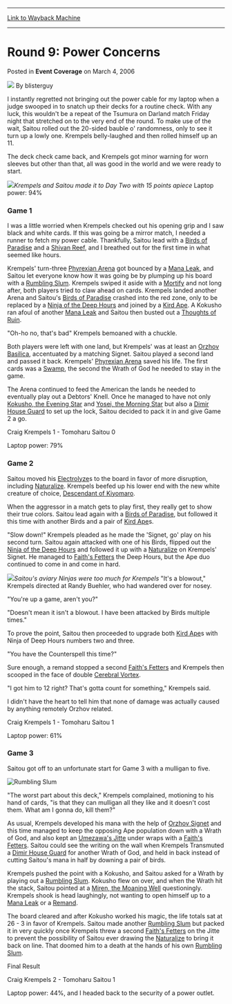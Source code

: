
---
[Link to Wayback Machine](https://web.archive.org/web/20220524005319/https://magic.wizards.com/en/articles/archive/event-coverage/round-9-power-concerns-2006-03-04)

[_metadata_:author]:- "blisterguy"
[_metadata_:description]:- "I instantly regretted not bringing out the power cable for my laptop when a judge swooped in to snatch up their decks for a routine check. With any luck, this wouldn't be a repeat of the Tsumura on Darland match Friday night that stretched on to the very end of the round. To make use of the wait, Saitou rolled out the 20-sided bauble o' randomness, only to see it turn up a"
[_metadata_:generator]:- "Drupal 7 (http://drupal.org)"
[_metadata_:node]:- "542976"
[_metadata_:publish_date]:- "2006-03-04"
[_metadata_:source]:- "div-main-content"
[_metadata_:title]:- "Round 9: Power Concerns"
[_metadata_:wayback_capture_timestamp]:- "2022-05-24 00:53:19"
[_metadata_:wayback_raw_url]:- "https://web.archive.org/web/20220524005319id_/https://magic.wizards.com/en/articles/archive/event-coverage/round-9-power-concerns-2006-03-04"
[_metadata_:wayback_url]:- "https://magic.wizards.com/en/articles/archive/event-coverage/round-9-power-concerns-2006-03-04"
---


Round 9: Power Concerns
=======================



 Posted in **Event Coverage**
 on March 4, 2006 






![](https://media.magic.wizards.com/styles/auth_small/public/generic-avatar-150_129.png)
By blisterguy











I instantly regretted not bringing out the power cable for my laptop when a judge swooped in to snatch up their decks for a routine check. With any luck, this wouldn't be a repeat of the Tsumura on Darland match Friday night that stretched on to the very end of the round. To make use of the wait, Saitou rolled out the 20-sided bauble o' randomness, only to see it turn up a lowly one. Krempels belly-laughed and then rolled himself up an 11.


The deck check came back, and Krempels got minor warning for worn sleeves but other than that, all was good in the world and we were ready to start.


![](https://media.magic.wizards.com/image_legacy_migration/sideboard/images/pthon06/fm9_krempelssaitou.jpg)*Krempels and Saitou made it to Day Two with 15 points apiece*
Laptop power: 94%


### Game 1


I was a little worried when Krempels checked out his opening grip and I saw black and white cards. If this was going be a mirror match, I needed a runner to fetch my power cable. Thankfully, Saitou lead with a [Birds of Paradise](https://gatherer.wizards.com/Pages/Card/Details.aspx?name=Birds+of+Paradise) and a [Shivan Reef](https://gatherer.wizards.com/Pages/Card/Details.aspx?name=Shivan+Reef), and I breathed out for the first time in what seemed like hours.


Krempels' turn-three [Phyrexian Arena](https://gatherer.wizards.com/Pages/Card/Details.aspx?name=Phyrexian+Arena) got bounced by a [Mana Leak](https://gatherer.wizards.com/Pages/Card/Details.aspx?name=Mana+Leak), and Saitou let everyone know how it was going be by plumping up his board with a [Rumbling Slum](https://gatherer.wizards.com/Pages/Card/Details.aspx?name=Rumbling+Slum). Krempels swiped it aside with a [Mortify](https://gatherer.wizards.com/Pages/Card/Details.aspx?name=Mortify) and not long after, both players tried to claw ahead on cards. Krempels landed another Arena and Saitou's [Birds of Paradise](https://gatherer.wizards.com/Pages/Card/Details.aspx?name=Birds+of+Paradise) crashed into the red zone, only to be replaced by a [Ninja of the Deep Hours](https://gatherer.wizards.com/Pages/Card/Details.aspx?name=Ninja+of+the+Deep+Hours) and joined by a [Kird Ape](https://gatherer.wizards.com/Pages/Card/Details.aspx?name=Kird+Ape). A Kokusho ran afoul of another [Mana Leak](https://gatherer.wizards.com/Pages/Card/Details.aspx?name=Mana+Leak) and Saitou then busted out a [Thoughts of Ruin](https://gatherer.wizards.com/Pages/Card/Details.aspx?name=Thoughts+of+Ruin).


"Oh-ho no, that's bad" Krempels bemoaned with a chuckle.


Both players were left with one land, but Krempels' was at least an [Orzhov Basilica](https://gatherer.wizards.com/Pages/Card/Details.aspx?name=Orzhov+Basilica), accentuated by a matching Signet. Saitou played a second land and passed it back. Krempels' [Phyrexian Arena](https://gatherer.wizards.com/Pages/Card/Details.aspx?name=Phyrexian+Arena) saved his life. The first cards was a [Swamp](https://gatherer.wizards.com/Pages/Card/Details.aspx?name=Swamp), the second the Wrath of God he needed to stay in the game.


The Arena continued to feed the American the lands he needed to eventually play out a Debtors' Knell. Once he managed to have not only [Kokusho, the Evening Star](https://gatherer.wizards.com/Pages/Card/Details.aspx?name=Kokusho%2C+the+Evening+Star) and [Yosei, the Morning Star](https://gatherer.wizards.com/Pages/Card/Details.aspx?name=Yosei%2C+the+Morning+Star) but also a [Dimir House Guard](https://gatherer.wizards.com/Pages/Card/Details.aspx?name=Dimir+House+Guard) to set up the lock, Saitou decided to pack it in and give Game 2 a go.


Craig Krempels 1 - Tomoharu Saitou 0


Laptop power: 79%


### Game 2


Saitou moved his [Electrolyze](https://gatherer.wizards.com/Pages/Card/Details.aspx?name=Electrolyze)s to the board in favor of more disruption, including [Naturalize](https://gatherer.wizards.com/Pages/Card/Details.aspx?name=Naturalize). Krempels beefed up his lower end with the new white creature of choice, [Descendant of Kiyomaro](https://gatherer.wizards.com/Pages/Card/Details.aspx?name=Descendant+of+Kiyomaro).


When the aggressor in a match gets to play first, they really get to show their true colors. Saitou lead again with a [Birds of Paradise](https://gatherer.wizards.com/Pages/Card/Details.aspx?name=Birds+of+Paradise), but followed it this time with another Birds and a pair of [Kird Ape](https://gatherer.wizards.com/Pages/Card/Details.aspx?name=Kird+Ape)s.


"Slow down!" Krempels pleaded as he made the 'Signet, go' play on his second turn. Saitou again attacked with one of his Birds, flipped out the [Ninja of the Deep Hours](https://gatherer.wizards.com/Pages/Card/Details.aspx?name=Ninja+of+the+Deep+Hours) and followed it up with a [Naturalize](https://gatherer.wizards.com/Pages/Card/Details.aspx?name=Naturalize) on Krempels' Signet. He managed to [Faith's Fetters](https://gatherer.wizards.com/Pages/Card/Details.aspx?name=Faith%27s+Fetters) the Deep Hours, but the Ape duo continued to come in and come in hard.


![](https://media.magic.wizards.com/image_legacy_migration/sideboard/images/pthon06/fm9_saitou.jpg)*Saitou's aviary Ninjas were too much for Krempels*
"It's a blowout," Krempels directed at Randy Buehler, who had wandered over for nosey.


"You're up a game, aren't you?"


"Doesn't mean it isn't a blowout. I have been attacked by Birds multiple times."


To prove the point, Saitou then proceeded to upgrade both [Kird Ape](https://gatherer.wizards.com/Pages/Card/Details.aspx?name=Kird+Ape)s with Ninja of Deep Hours numbers two and three.


"You have the Counterspell this time?"


Sure enough, a remand stopped a second [Faith's Fetters](https://gatherer.wizards.com/Pages/Card/Details.aspx?name=Faith%27s+Fetters) and Krempels then scooped in the face of double [Cerebral Vortex](https://gatherer.wizards.com/Pages/Card/Details.aspx?name=Cerebral+Vortex).


"I got him to 12 right? That's gotta count for something," Krempels said.


I didn't have the heart to tell him that none of damage was actually caused by anything remotely Orzhov related.


Craig Krempels 1 - Tomoharu Saitou 1


Laptop power: 61%


### Game 3


Saitou got off to an unfortunate start for Game 3 with a mulligan to five.



![Rumbling Slum](http://gatherer.wizards.com/Handlers/Image.ashx?type=card&name=Rumbling+Slum)

"The worst part about this deck," Krempels complained, motioning to his hand of cards, "is that they can mulligan all they like and it doesn't cost them. What am I gonna do, kill them?"


As usual, Krempels developed his mana with the help of [Orzhov Signet](https://gatherer.wizards.com/Pages/Card/Details.aspx?name=Orzhov+Signet) and this time managed to keep the opposing Ape population down with a Wrath of God, and also kept an [Umezawa's Jitte](https://gatherer.wizards.com/Pages/Card/Details.aspx?name=Umezawa%27s+Jitte) under wraps with a [Faith's Fetters](https://gatherer.wizards.com/Pages/Card/Details.aspx?name=Faith%27s+Fetters). Saitou could see the writing on the wall when Krempels Transmuted a [Dimir House Guard](https://gatherer.wizards.com/Pages/Card/Details.aspx?name=Dimir+House+Guard) for another Wrath of God, and held in back instead of cutting Saitou's mana in half by downing a pair of birds.  

Krempels pushed the point with a Kokusho, and Saitou asked for a Wrath by playing out a [Rumbling Slum](https://gatherer.wizards.com/Pages/Card/Details.aspx?name=Rumbling+Slum). Kokusho flew on over, and when the Wrath hit the stack, Saitou pointed at a [Miren, the Moaning Well](https://gatherer.wizards.com/Pages/Card/Details.aspx?name=Miren%2C+the+Moaning+Well) questioningly. Krempels shook is head laughingly, not wanting to open himself up to a [Mana Leak](https://gatherer.wizards.com/Pages/Card/Details.aspx?name=Mana+Leak) or a [Remand](https://gatherer.wizards.com/Pages/Card/Details.aspx?name=Remand).


The board cleared and after Kokusho worked his magic, the life totals sat at 26 - 3 in favor of Krempels. Saitou made another [Rumbling Slum](https://gatherer.wizards.com/Pages/Card/Details.aspx?name=Rumbling+Slum) but packed it in very quickly once Krempels threw a second [Faith's Fetters](https://gatherer.wizards.com/Pages/Card/Details.aspx?name=Faith%27s+Fetters) on the Jitte to prevent the possibility of Saitou ever drawing the [Naturalize](https://gatherer.wizards.com/Pages/Card/Details.aspx?name=Naturalize) to bring it back on line. That doomed him to a death at the hands of his own [Rumbling Slum](https://gatherer.wizards.com/Pages/Card/Details.aspx?name=Rumbling+Slum).


Final Result  

Craig Krempels 2 - Tomoharu Saitou 1


Laptop power: 44%, and I headed back to the security of a power outlet.








